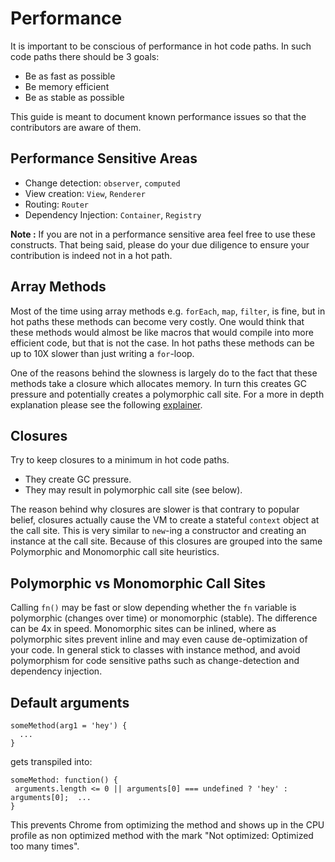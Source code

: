 # Performance

It is important to be conscious of performance in hot code paths. In such code paths there should be 3 goals:

- Be as fast as possible
- Be memory efficient
- Be as stable as possible

This guide is meant to document known performance issues so that the contributors are aware of them.

## Performance Sensitive Areas

- Change detection: `observer`, `computed`
- View creation: `View`, `Renderer`
- Routing: `Router`
- Dependency Injection: `Container`, `Registry`

__Note :__ If you are not in a performance sensitive area feel free to use these constructs. That being said, please do your due diligence to ensure your contribution is indeed not in a hot path.

## Array Methods

Most of the time using array methods e.g. `forEach`, `map`, `filter`, is fine, but in hot paths these methods can become very costly. One would think that these methods would almost be like macros that would compile into more efficient code, but that is not the case. In hot paths these methods can be up to 10X slower than just writing a `for`-loop.

One of the reasons behind the slowness is largely do to the fact that these methods take a closure which allocates memory. In turn this creates GC pressure and potentially creates a polymorphic call site. For a more in depth explanation please see the following [explainer](https://gist.github.com/stefanpenner/376efb906388954146a8).

## Closures

Try to keep closures to a minimum in hot code paths.

- They create GC pressure.
- They may result in polymorphic call site (see below).

The reason behind why closures are slower is that contrary to popular belief, closures actually cause the VM to create a stateful `context` object at the call site. This is very similar to `new`-ing a constructor and creating an instance at the call site. Because of this closures are grouped into the same Polymorphic and Monomorphic call site heuristics.

## Polymorphic vs Monomorphic Call Sites

Calling `fn()` may be fast or slow depending whether the `fn` variable is polymorphic (changes over time) or monomorphic (stable). The difference can be 4x in speed. Monomorphic sites can be inlined, where as polymorphic sites prevent inline and may even cause de-optimization of your code. In general stick to classes with instance method, and avoid polymorphism for code sensitive paths such as change-detection and dependency injection.

## Default arguments

```
someMethod(arg1 = 'hey') {
  ...
}
```
gets transpiled into:

```
someMethod: function() {
 arguments.length <= 0 || arguments[0] === undefined ? 'hey' : arguments[0];  ...
}
```

This prevents Chrome from optimizing the method and shows up in the CPU profile as non optimized method with the mark "Not optimized: Optimized too many times".
